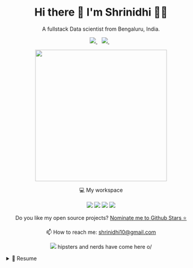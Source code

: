 <h1 align='center'>
  Hi there 👋 I'm Shrinidhi 👨‍💻
</h1>

<p align='center'>
  A fullstack Data scientist from Bengaluru, India.
</p>



<p align='center'>
  
  <a href="https://www.linkedin.com/in/shrinidhisuresha/">
    <img src="https://img.shields.io/badge/linkedin-%230077B5.svg?&style=for-the-badge&logo=linkedin&logoColor=white" />
  </a>&nbsp;&nbsp;
  <a href="https://www.instagram.com/shrinidhisuresha/">
    <img src="https://img.shields.io/badge/instagram-%23E4405F.svg?&style=for-the-badge&logo=instagram&logoColor=white" />        
  </a>&nbsp;&nbsp;
  
</p>

<p align='center'>
  <a href="#"><img src="https://github-readme-stats.vercel.app/api?username=shrinidhisuresha&show_icons=true&count_private=true&theme=dark" width="350"></a>
</p>

<p align='center'>
  💻 My workspace<br/><br/>
  <img src="https://shields.io/badge/MacOS--9cf?logo=Apple&style=for-the-badge&logo=macos&logoColor=white%22" />
  <img src="https://img.shields.io/badge/AWS-%23FF9900.svg?style=for-the-badge&logo=amazon-aws&logoColor=white" />
  <img src="https://img.shields.io/badge/RAM-16GB-%230071C5.svg?&style=for-the-badge&logoColor=white" />
  <img src="https://img.shields.io/badge/nVIDIA-%2376B900.svg?style=for-the-badge&logo=nVIDIA&logoColor=white" />
</p>

<p align='center'>
  Do you like my open source projects? <a href='https://stars.github.com/nominate/'>Nominate me to Github Stars ⭐</a>
</p>

<!-- <details align='center'>
  <summary>:zap: My workspace specs</summary>
</details>-->

<p align='center'>
  📫 How to reach me: <a href='mailto:shrinidhi10@gmail.com'>shrinidhi10@gmail.com</a>
</p>
<p align='center'>
  <a href="#"><img src="https://badges.pufler.dev/visits/shrinidhisuresha/shrinidhisuresha"></a> hipsters and nerds have come here o/
</p>

<details>
  <summary>📃 Resume</summary>


## Education

- 📖 **Post Graduate Diploma in Artificial Intelegence and Machine learning**\
📆 2019 - 20\
📍 **IIIT-B** - Bengaluru, India



- 📖 **BE in Telecommunication**\
📆 2005 - 2009\
📍 **MVJCE** - Bengaluru, India

  
  
## Experience
<img align="center" src="https://img.shields.io/badge/Oracle-F80000?style=for-the-badge&logo=oracle&logoColor=white" />
<img align="center" src="https://img.shields.io/badge/cassandra-%231287B1.svg?style=for-the-badge&logo=apache-cassandra&logoColor=white" />
<img align="center" src="https://img.shields.io/badge/Couchbase-EA2328?style=for-the-badge&logo=couchbase&logoColor=white" />
<img align="center" src="https://img.shields.io/badge/Single%20Store-AA00FF?style=for-the-badge&logo=singlestore&logoColor=white" />
<img align="center" src="https://img.shields.io/badge/Anaconda-%2344A833.svg?style=for-the-badge&logo=anaconda&logoColor=white" />
<img align="center" src="https://img.shields.io/badge/FastAPI-005571?style=for-the-badge&logo=fastapi" />
<img align="center" src="https://img.shields.io/badge/flask-%23000.svg?style=for-the-badge&logo=flask&logoColor=white" />
<img align="center" src="https://img.shields.io/badge/opencv-%23white.svg?style=for-the-badge&logo=opencv&logoColor=white" />
<img align="center" src="https://img.shields.io/badge/AWS-%23FF9900.svg?style=for-the-badge&logo=amazon-aws&logoColor=white" />
<img align="center" src="https://img.shields.io/badge/Visual%20Studio%20Code-0078d7.svg?style=for-the-badge&logo=visual-studio-code&logoColor=white" />
<img align="center" src="https://img.shields.io/badge/python-3670A0?style=for-the-badge&logo=python&logoColor=ffdd54" />
<img align="center" src="https://img.shields.io/badge/scala-%23DC322F.svg?style=for-the-badge&logo=scala&logoColor=white" />
<img align="center" src="https://img.shields.io/badge/scikit--learn-%23F7931E.svg?style=for-the-badge&logo=scikit-learn&logoColor=white" />
<img align="center" src="https://img.shields.io/badge/TensorFlow-%23FF6F00.svg?style=for-the-badge&logo=TensorFlow&logoColor=white" />
<img align="center" src="https://img.shields.io/badge/Keras-%23D00000.svg?style=for-the-badge&logo=Keras&logoColor=white" />
<img align="center" src="https://img.shields.io/badge/pandas-%23150458.svg?style=for-the-badge&logo=pandas&logoColor=white" />
<img align="center" src="https://img.shields.io/badge/kubernetes-%23326ce5.svg?style=for-the-badge&logo=kubernetes&logoColor=white" />
<img align="center" src="https://img.shields.io/badge/docker-%230db7ed.svg?style=for-the-badge&logo=docker&logoColor=white" />
<img align="center" src="https://img.shields.io/badge/node.js-6DA55F?style=for-the-badge&logo=node.js&logoColor=white" />
<img align="center" src="https://img.shields.io/badge/flask-%23000.svg?style=for-the-badge&logo=flask&logoColor=white" />
<img align="center" src="https://img.shields.io/badge/Apache_Spark-%23DC322F.svg?style=for-the-badge&logo=apachespark&logoColor=#E35A16" />
  

- 👨‍💻 **Associate Director - Data Science and Engineering**\
📆 2014 - moment\
📍 **Mavenir** - Bengaluru, India

- 👨‍💻 **Software Engineer**\
📆 2013 - 2014\
📍 **CenturyLink** - Bengaluru, India

- 👨‍💻 **Software Engineer**\
📆 2011 - 2013\
📍 **Huawei** - Bengaluru, India

- 👨‍💻 **RSE**\
📆 2010 - 2011\
📍 **IBM** - Bengaluru, India

- 👨‍💻 **Engineer**\
📆 2009 - 2010\
📍 **Tranquil Telecom** - Bengaluru, India
<!--## Skills

<img align="right" src="https://img.shields.io/badge/(My)SQL-4479A1?logo=mysql&logoColor=white" />
<img align="right" src="https://img.shields.io/badge/BASH-4EAA25?logo=gnu-bash&logoColor=white" />
<img align="right" src="https://img.shields.io/badge/PHP-777BB4?logo=php&logoColor=white" />
<img align="right" src="https://img.shields.io/badge/Go-00ADD8?logo=go&logoColor=white" />
<img align="right" src="https://img.shields.io/badge/Python-3776AB?logo=python&logoColor=white" />
<img align="right" src="https://img.shields.io/badge/C Sharp-239120?logo=c-sharp&logoColor=white" />
<img align="right" src="https://img.shields.io/badge/C++-00599C?logo=c%2B%2B&logoColor=white" />
<img align="right" src="https://img.shields.io/badge/C-A8B9CC?logo=c&logoColor=white" />

**Programming**

<img align="right" src="https://img.shields.io/badge/Arch-1793D1?logo=arch-linux&logoColor=white" />
<img align="right" src="https://img.shields.io/badge/Fedora-294172?logo=fedora&logoColor=white" />
<img align="right" src="https://img.shields.io/badge/Debian-A81D33?logo=debian&logoColor=white" />
<img align="right" src="https://img.shields.io/badge/Ubuntu-E95420?logo=ubuntu&logoColor=white" />
<img align="right" src="https://img.shields.io/badge/Windows-0078D6?logo=windows&logoColor=white" />

**Operating Systems**

<img align="right" src="https://img.shields.io/badge/English-B2-blue?logo=data:image/svg%2bxml;base64,PHN2ZyB4bWxucz0iaHR0cDovL3d3dy53My5vcmcvMjAwMC9zdmciIGlkPSJmbGFnLWljb24tY3NzLWdiLWVuZyIgdmlld0JveD0iMCAwIDY0MCA0ODAiPgogIDxwYXRoIGZpbGw9IiNmZmYiIGQ9Ik0wIDBoNjQwdjQ4MEgweiIvPgogIDxwYXRoIGZpbGw9IiNjZTExMjQiIGQ9Ik0yODEuNiAwaDc2Ljh2NDgwaC03Ni44eiIvPgogIDxwYXRoIGZpbGw9IiNjZTExMjQiIGQ9Ik0wIDIwMS42aDY0MHY3Ni44SDB6Ii8+Cjwvc3ZnPgo=" />
<img align="right" src="https://img.shields.io/badge/Italian-mother tongue-green?logo=data:image/svg%2bxml;base64,PHN2ZyB4bWxucz0iaHR0cDovL3d3dy53My5vcmcvMjAwMC9zdmciIGlkPSJmbGFnLWljb24tY3NzLWl0IiB2aWV3Qm94PSIwIDAgNjQwIDQ4MCI+DQogIDxnIGZpbGwtcnVsZT0iZXZlbm9kZCIgc3Ryb2tlLXdpZHRoPSIxcHQiPg0KICAgIDxwYXRoIGZpbGw9IiNmZmYiIGQ9Ik0wIDBoNjQwdjQ4MEgweiIvPg0KICAgIDxwYXRoIGZpbGw9IiMwMDkyNDYiIGQ9Ik0wIDBoMjEzLjN2NDgwSDB6Ii8+DQogICAgPHBhdGggZmlsbD0iI2NlMmIzNyIgZD0iTTQyNi43IDBINjQwdjQ4MEg0MjYuN3oiLz4NCiAgPC9nPg0KPC9zdmc+" />
<details>
  <summary>📦 Packages</summary>
  
  

| Name                 | A short summary                              | Install   | Downloads |
| -------------------- | -------------------------------------------- | --------- | --------- |
| [Slack Exception Send](https://github.com/alexandresanlim/DotNet.Slack.ExceptionSend) | Send exceptions from applications to Slack.  | [![Nuget](https://img.shields.io/nuget/v/Slack.Exception.Send)](https://www.nuget.org/packages/Slack.Exception.Send) | [![Nuget](https://img.shields.io/nuget/dt/Slack.Exception.Send)](https://www.nuget.org/packages/Slack.Exception.Send) |
| [BrazilHolidays.Net](https://github.com/alexandresanlim/BrazilHolidays.Net)   | Work with Brazil holidays on applications.   | [![Nuget](https://img.shields.io/nuget/v/BrazilHolidays.Net)](https://www.nuget.org/packages/BrazilHolidays.Net) | [![Nuget](https://img.shields.io/nuget/dt/BrazilHolidays.Net)](https://www.nuget.org/packages/BrazilHolidays.Net) |
<!-- | Content Cell         | Content Cell                                | link | link | -->
  -->
</details>


</details>


  

<!--
**alexandresanlim/alexandresanlim** is a ✨ _special_ ✨ repository because its `README.md` (this file) appears on your GitHub profile.

Here are some ideas to get you started:

- 🔭 I’m currently working on ...
- 🌱 I’m currently learning ...
- 👯 I’m looking to collaborate on ...
- 🤔 I’m looking for help with ...
- 💬 Ask me about ...
- 📫 How to reach me: ...
- 😄 Pronouns: ...
- ⚡ Fun fact: ...
-->
